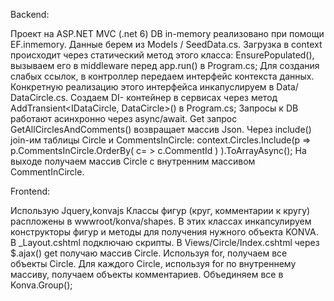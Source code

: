 Backend:

Проект на ASP.NET MVC (.net 6)
DB in-memory реализовано при помощи EF.inmemory. Данные берем из Models / SeedData.cs. Загрузка в context происходит через статический метод этого класса: EnsurePopulated(), вызываем его в middleware  перед app.run() в Program.cs;
	Для создания слабых ссылок, в контроллер передаем интерфейс контекста данных. Конкретную реализацию этого интерфейса инкапуслируем в Data/ DataCircle.cs. Создаем DI- контейнер в сервисах через метод AddTransient<IDataCircle, DataCircle>() в Program.cs; 
	Запросы к DB работают асинхронно через async/await.
Get запрос GetAllCirclesAndComments() возвращает  массив Json.  Через  include() join-им таблицы Circle и CommentsInCircle: context.Circles.Include(p => p.CommentsInCircle.OrderBy( c= > c.CommentId ) ).ToArrayAsync();
На выходе получаем массив Circle с внутренним массивом CommentInCircle.

Frontend:

Использую Jquery,konvajs
	Классы фигур (круг, комментарии к кругу) распложены в wwwroot/konva/shapes.
В этих классах инкапсулируем конструкторы фигур и методы для получения нужного объекта KONVA.
В _Layout.cshtml  подключаю скрипты.
В Views/Circle/Index.cshtml через $.ajax() get получаю массив Circle. Используя for, получаем все объекты Circle. Для каждого Circle, используя for по внутреннему массиву, получаем объекты комментариев. Объединяем все в Konva.Group();


